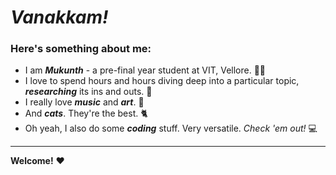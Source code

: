 # _Vanakkam!_

### Here's something about me:

<ul>
  <li> I am <i><b>Mukunth</b></i> - a pre-final year student at VIT, Vellore. 👨‍🎓 </li> 
  <li> I love to spend hours and hours diving deep into a particular topic, <i><b>researching</b></i> its ins and outs. 📖 </li>
  <li> I really love <i><b>music</b></i> and <i><b>art</b></i>. 🎵 </li>
  <li> And <i><b>cats</b></i>. They're the best. 🐈 </li>
  <li> Oh yeah, I also do some <i><b>coding</b></i> stuff. Very versatile. <i>Check 'em out!</i> 💻 </li>
 </ul>
 <hr>
 
 **Welcome!** ❤️
